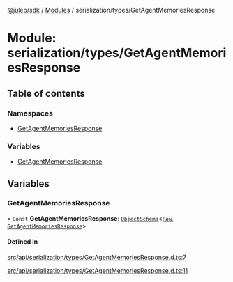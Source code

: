 [@julep/sdk](../README.md) / [Modules](../modules.md) / serialization/types/GetAgentMemoriesResponse

# Module: serialization/types/GetAgentMemoriesResponse

## Table of contents

### Namespaces

- [GetAgentMemoriesResponse](serialization_types_GetAgentMemoriesResponse.GetAgentMemoriesResponse.md)

### Variables

- [GetAgentMemoriesResponse](serialization_types_GetAgentMemoriesResponse.md#getagentmemoriesresponse)

## Variables

### GetAgentMemoriesResponse

• `Const` **GetAgentMemoriesResponse**: [`ObjectSchema`](core_schemas_builders_object_types.md#objectschema)\<[`Raw`](../interfaces/serialization_types_GetAgentMemoriesResponse.GetAgentMemoriesResponse.Raw.md), [`GetAgentMemoriesResponse`](../interfaces/api_types_GetAgentMemoriesResponse.GetAgentMemoriesResponse.md)\>

#### Defined in

[src/api/serialization/types/GetAgentMemoriesResponse.d.ts:7](https://github.com/julep-ai/samantha-monorepo/blob/9aefd53/sdks/js/src/api/serialization/types/GetAgentMemoriesResponse.d.ts#L7)

[src/api/serialization/types/GetAgentMemoriesResponse.d.ts:11](https://github.com/julep-ai/samantha-monorepo/blob/9aefd53/sdks/js/src/api/serialization/types/GetAgentMemoriesResponse.d.ts#L11)
